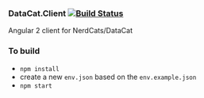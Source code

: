 ### DataCat.Client [![Build Status](https://travis-ci.org/NerdCats/DataCat.Client.svg?branch=prod)](https://travis-ci.org/NerdCats/DataCat.Client)
Angular 2 client for NerdCats/DataCat

### To build
 - `npm install`
 - create a new `env.json` based on the `env.example.json`
 - `npm start` 
